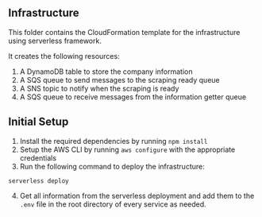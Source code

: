 ## Infrastructure

This folder contains the CloudFormation template for the infrastructure using
serverless framework.

It creates the following resources:

1. A DynamoDB table to store the company information
2. A SQS queue to send messages to the scraping ready queue
3. A SNS topic to notify when the scraping is ready
4. A SQS queue to receive messages from the information getter queue

## Initial Setup

1. Install the required dependencies by running `npm install`
2. Setup the AWS CLI by running `aws configure` with the appropriate credentials
3. Run the following command to deploy the infrastructure:

```
serverless deploy
```

4. Get all information from the serverless deployment and add them to the `.env` file in the root directory of every service as needed.
